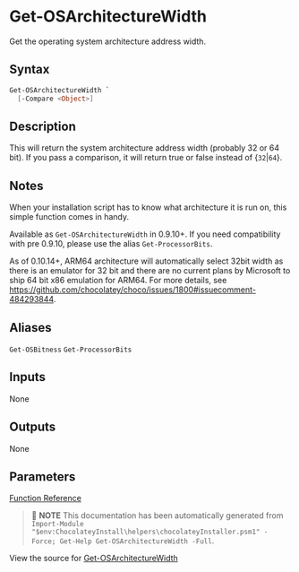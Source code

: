 ﻿---
Order: 80
xref: get-osarchitecturewidth
Title: Get-OSArchitectureWidth
Description: Information on Get-OSArchitectureWidth function
RedirectFrom:
  - docs/helpers-get-os-architecture-width
  - docs/helpersgetosarchitecturewidth
  - docs/helpers-get-o-s-architecture-width
---

# Get-OSArchitectureWidth

<!-- This documentation is automatically generated from https://github.com/chocolatey/choco/blob/stable/src/chocolatey.resources/helpers/functions/Get-OSArchitectureWidth.ps1 using https://github.com/chocolatey/choco/blob/stable/GenerateDocs.ps1. Contributions are welcome at the original location(s). -->

Get the operating system architecture address width.

## Syntax

~~~powershell
Get-OSArchitectureWidth `
  [-Compare <Object>]
~~~

## Description

This will return the system architecture address width (probably 32 or
64 bit). If you pass a comparison, it will return true or false instead
of {`32`|`64`}.

## Notes

When your installation script has to know what architecture it is run
on, this simple function comes in handy.

Available as `Get-OSArchitectureWidth` in 0.9.10+. If you need
compatibility with pre 0.9.10, please use the alias `Get-ProcessorBits`.

As of 0.10.14+, ARM64 architecture will automatically select 32bit width as
there is an emulator for 32 bit and there are no current plans by Microsoft to
ship 64 bit x86 emulation for ARM64. For more details, see
https://github.com/chocolatey/choco/issues/1800#issuecomment-484293844.

## Aliases

`Get-OSBitness`
`Get-ProcessorBits`


## Inputs

None

## Outputs

None

## Parameters
 



[Function Reference](xref:powershell-reference)

> :memo: **NOTE** This documentation has been automatically generated from `Import-Module "$env:ChocolateyInstall\helpers\chocolateyInstaller.psm1" -Force; Get-Help Get-OSArchitectureWidth -Full`.

View the source for [Get-OSArchitectureWidth](https://github.com/chocolatey/choco/blob/stable/src/chocolatey.resources/helpers/functions/Get-OSArchitectureWidth.ps1)
